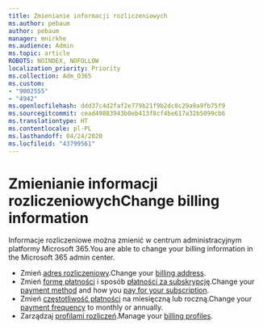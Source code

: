 ```yaml
---
title: Zmienianie informacji rozliczeniowych
ms.author: pebaum
author: pebaum
manager: mnirkhe
ms.audience: Admin
ms.topic: article
ROBOTS: NOINDEX, NOFOLLOW
localization_priority: Priority
ms.collection: Adm_O365
ms.custom:
- "9002555"
- "4942"
ms.openlocfilehash: ddd37c4d2faf2e779b21f9b2dc8c29a9a9fb75f9
ms.sourcegitcommit: cead49883943b0eb413f8cf4be617a32b5099cb6
ms.translationtype: HT
ms.contentlocale: pl-PL
ms.lasthandoff: 04/24/2020
ms.locfileid: "43799561"
---
```

# <a name="change-billing-information"></a><span data-ttu-id="df41a-102">Zmienianie informacji rozliczeniowych</span><span class="sxs-lookup"><span data-stu-id="df41a-102">Change billing information</span></span>

<span data-ttu-id="df41a-103">Informacje rozliczeniowe można zmienić w centrum administracyjnym platformy Microsoft 365.</span><span class="sxs-lookup"><span data-stu-id="df41a-103">You are able to change your billing information in the Microsoft 365 admin center.</span></span> 

- <span data-ttu-id="df41a-104">Zmień [adres rozliczeniowy](https://docs.microsoft.com/microsoft-365/commerce/billing-and-payments/change-your-billing-addresses).</span><span class="sxs-lookup"><span data-stu-id="df41a-104">Change your [billing address](https://docs.microsoft.com/microsoft-365/commerce/billing-and-payments/change-your-billing-addresses).</span></span>
- <span data-ttu-id="df41a-105">Zmień [formę płatności](https://docs.microsoft.com/microsoft-365/commerce/billing-and-payments/add-update-or-remove-credit-card-or-bank-account) i sposób [płatności za subskrypcję](https://docs.microsoft.com/microsoft-365/commerce/billing-and-payments/pay-for-your-subscription).</span><span class="sxs-lookup"><span data-stu-id="df41a-105">Change your [payment method](https://docs.microsoft.com/microsoft-365/commerce/billing-and-payments/add-update-or-remove-credit-card-or-bank-account) and how you [pay for your subscription](https://docs.microsoft.com/microsoft-365/commerce/billing-and-payments/pay-for-your-subscription).</span></span>
- <span data-ttu-id="df41a-106">Zmień [częstotliwość płatności](https://docs.microsoft.com/microsoft-365/commerce/billing-and-payments/change-payment-frequency) na miesięczną lub roczną.</span><span class="sxs-lookup"><span data-stu-id="df41a-106">Change your [payment frequency](https://docs.microsoft.com/microsoft-365/commerce/billing-and-payments/change-payment-frequency) to monthly or annually.</span></span>
- <span data-ttu-id="df41a-107">Zarządzaj [profilami rozliczeń](https://docs.microsoft.com/microsoft-365/commerce/billing-and-payments/manage-billing-profiles).</span><span class="sxs-lookup"><span data-stu-id="df41a-107">Manage your [billing profiles](https://docs.microsoft.com/microsoft-365/commerce/billing-and-payments/manage-billing-profiles).</span></span>
